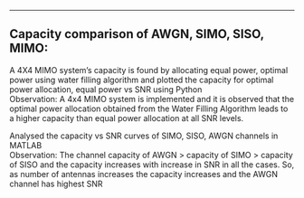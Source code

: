 -------------------------------------------------
**Capacity comparison of AWGN, SIMO, SISO, MIMO:**
-------------------------------------------------


  A 4X4 MIMO system’s capacity is found by allocating equal power, optimal power using water filling
  algorithm and plotted the capacity for optimal power allocation, equal power vs SNR using Python  
  Observation: A 4x4 MIMO system is implemented and it is observed that the optimal power allocation obtained from the Water Filling Algorithm leads to a higher capacity than equal power allocation at all SNR levels.

  Analysed the capacity vs SNR curves of SIMO, SISO, AWGN channels in MATLAB  
  Observation: The channel capacity of AWGN > capacity of SIMO > capacity of SISO and the capacity increases with increase in SNR in all the cases. So, as number of antennas increases the capacity increases and the AWGN channel has highest SNR

